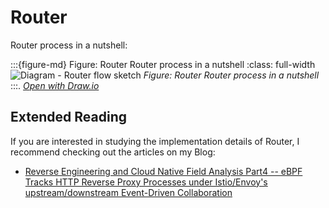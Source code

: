 # Router

Router process in a nutshell: 


:::{figure-md} Figure: Router Router process in a nutshell
:class: full-width
<img src="/ch2-envoy/arch/http/router/router.assets/router-filter-base-flow.drawio.svg" alt="Diagram - Router flow sketch">
*Figure: Router Router process in a nutshell*
:::.
*[Open with Draw.io](https://app.diagrams.net/?ui=sketch#Uhttps%3A%2F%2Fistio-insider.mygraphql.com%2Fzh_CN%2Flatest%2F_images%2Frouter-filter-base-flow.drawio.svg)*


## Extended Reading
If you are interested in studying the implementation details of Router, I recommend checking out the articles on my Blog:
 - [Reverse Engineering and Cloud Native Field Analysis Part4 -- eBPF Tracks HTTP Reverse Proxy Processes under Istio/Envoy's upstream/downstream Event-Driven Collaboration](https://blog.mygraphql.com/en/posts/low-tec/trace/trace-istio/trace-istio-part4/)
